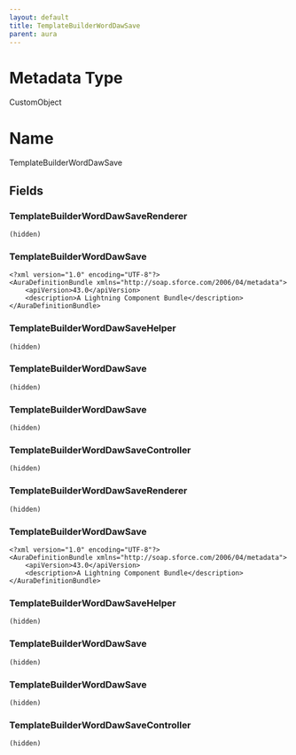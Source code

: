 ```yaml
---
layout: default
title: TemplateBuilderWordDawSave
parent: aura
---
```

# Metadata Type
CustomObject

# Name
TemplateBuilderWordDawSave
## Fields
### TemplateBuilderWordDawSaveRenderer

```
(hidden)
```
### TemplateBuilderWordDawSave

```
<?xml version="1.0" encoding="UTF-8"?>
<AuraDefinitionBundle xmlns="http://soap.sforce.com/2006/04/metadata">
    <apiVersion>43.0</apiVersion>
    <description>A Lightning Component Bundle</description>
</AuraDefinitionBundle>
```
### TemplateBuilderWordDawSaveHelper

```
(hidden)
```
### TemplateBuilderWordDawSave

```
(hidden)
```
### TemplateBuilderWordDawSave

```
(hidden)
```
### TemplateBuilderWordDawSaveController

```
(hidden)
```
### TemplateBuilderWordDawSaveRenderer

```
(hidden)
```
### TemplateBuilderWordDawSave

```
<?xml version="1.0" encoding="UTF-8"?>
<AuraDefinitionBundle xmlns="http://soap.sforce.com/2006/04/metadata">
    <apiVersion>43.0</apiVersion>
    <description>A Lightning Component Bundle</description>
</AuraDefinitionBundle>
```
### TemplateBuilderWordDawSaveHelper

```
(hidden)
```
### TemplateBuilderWordDawSave

```
(hidden)
```
### TemplateBuilderWordDawSave

```
(hidden)
```
### TemplateBuilderWordDawSaveController

```
(hidden)
```
